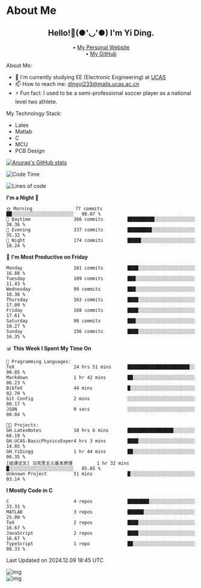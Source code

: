 # About Me

<h2 style="text-align:center;"> Hello!👋(●'◡'●) I'm Yi Ding.</h2>

<div style="text-align:center;">
  • <a href="https://yidingg.github.io/YiDingg">My Personal Website</a><br>
  • <a href="https://github.com/YiDingg">My GitHub</a>
</div>

About Me:
- 🔭 I'm currently studying EE (Electronic Engineering) at [UCAS](https://www.ucas.ac.cn/)
- 📫 How to reach me: dingyi233@mails.ucas.ac.cn
- ⚡ Fun fact: I used to be a semi-professional soccer player as a national level two athlete.

My Technology Stack:
- Latex
- Matlab
- C
- MCU
- PCB Design

[![Anurag's GitHub stats](https://github-readme-stats.vercel.app/api?username=YiDingg)](https://github.com/anuraghazra/github-readme-stats)

<!--START_SECTION:waka-->
![Code Time](http://img.shields.io/badge/Code%20Time-807%20hrs%2040%20mins-blue)

![Lines of code](https://img.shields.io/badge/From%20Hello%20World%20I%27ve%20Written-625.0%20thousand%20lines%20of%20code-blue)

**I'm a Night 🦉** 

```text
🌞 Morning                77 commits          ██░░░░░░░░░░░░░░░░░░░░░░░   08.07 % 
🌆 Daytime                366 commits         ██████████░░░░░░░░░░░░░░░   38.36 % 
🌃 Evening                337 commits         █████████░░░░░░░░░░░░░░░░   35.32 % 
🌙 Night                  174 commits         █████░░░░░░░░░░░░░░░░░░░░   18.24 % 
```
📅 **I'm Most Productive on Friday** 

```text
Monday                   161 commits         ████░░░░░░░░░░░░░░░░░░░░░   16.88 % 
Tuesday                  109 commits         ███░░░░░░░░░░░░░░░░░░░░░░   11.43 % 
Wednesday                99 commits          ███░░░░░░░░░░░░░░░░░░░░░░   10.38 % 
Thursday                 163 commits         ████░░░░░░░░░░░░░░░░░░░░░   17.09 % 
Friday                   168 commits         ████░░░░░░░░░░░░░░░░░░░░░   17.61 % 
Saturday                 98 commits          ███░░░░░░░░░░░░░░░░░░░░░░   10.27 % 
Sunday                   156 commits         ████░░░░░░░░░░░░░░░░░░░░░   16.35 % 
```


📊 **This Week I Spent My Time On** 

```text
💬 Programming Languages: 
TeX                      24 hrs 51 mins      ███████████████████████░░   90.85 % 
Markdown                 1 hr 42 mins        ██░░░░░░░░░░░░░░░░░░░░░░░   06.23 % 
BibTeX                   44 mins             █░░░░░░░░░░░░░░░░░░░░░░░░   02.70 % 
Git Config               2 mins              ░░░░░░░░░░░░░░░░░░░░░░░░░   00.17 % 
JSON                     0 secs              ░░░░░░░░░░░░░░░░░░░░░░░░░   00.04 % 

🐱‍💻 Projects: 
GH.LatexNotes            18 hrs 6 mins       █████████████████░░░░░░░░   66.19 % 
GH.UCAS-BasicPhysicsExper4 hrs 3 mins        ████░░░░░░░░░░░░░░░░░░░░░   14.85 % 
GH.YiDingg               1 hr 44 mins        ██░░░░░░░░░░░░░░░░░░░░░░░   06.35 % 
[结课论文] 马克思主义基本原理         1 hr 32 mins        █░░░░░░░░░░░░░░░░░░░░░░░░   05.65 % 
Unknown Project          51 mins             █░░░░░░░░░░░░░░░░░░░░░░░░   03.14 % 
```

**I Mostly Code in C** 

```text
C                        4 repos             ████████░░░░░░░░░░░░░░░░░   33.33 % 
MATLAB                   3 repos             ██████░░░░░░░░░░░░░░░░░░░   25.00 % 
TeX                      2 repos             ████░░░░░░░░░░░░░░░░░░░░░   16.67 % 
JavaScript               2 repos             ████░░░░░░░░░░░░░░░░░░░░░   16.67 % 
TypeScript               1 repo              ██░░░░░░░░░░░░░░░░░░░░░░░   08.33 % 
```




 Last Updated on 2024.12.09 18:45 UTC
<!--END_SECTION:waka-->

<!-- Coding activity over the last year -->
<div class='center'><img src='https://wakatime.com/share/@YiDingg/260601e0-8e46-41ab-9832-d4d0ae5fd0bd.svg' alt='img'/></div>

<!-- Languages over the last year -->
<div class='center'><img src='https://wakatime.com/share/@YiDingg/99546fa3-4cc3-4808-ab6e-13f38e27aba1.svg' alt='img'/></div>
